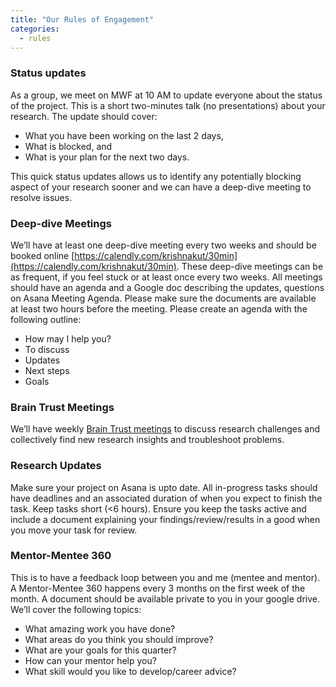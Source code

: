 ```yaml
---
title: "Our Rules of Engagement"
categories:
  - rules
---
```


### Status updates
As a group, we meet on MWF at 10 AM to update everyone about the status of the project. This is a short two-minutes talk (no presentations) about your research. The update should cover: 
- What you have been working on the last 2 days, 
- What is blocked, and 
- What is your plan for the next two days.

 This quick status updates allows us to identify any potentially blocking aspect of your research sooner and we can have a deep-dive meeting to resolve issues. 

### Deep-dive Meetings
We’ll have at least one deep-dive meeting every two weeks and should be booked online [https://calendly.com/krishnakut/30min](https://calendly.com/krishnakut/30min). These deep-dive meetings can be as frequent, if you feel stuck or at least once every two weeks. All meetings should have an agenda and a Google doc describing the updates, questions on Asana Meeting Agenda. Please make sure the documents are available at least two hours before the meeting. Please create an agenda with the following outline:

- How may I help you?
- To discuss
- Updates
- Next steps
- Goals

### Brain Trust Meetings
We’ll have weekly [Brain Trust meetings](https://www.geoelements.org/meetings/brain%20trust/brain-trust-meetings/) to discuss research challenges and collectively find new research insights and troubleshoot problems. 

### Research Updates
Make sure your project on Asana is upto date. All in-progress tasks should have deadlines and an associated duration of when you expect to finish the task. Keep tasks short (<6 hours). Ensure you keep the tasks active and include a document explaining your findings/review/results in a good when you move your task for review. 

### Mentor-Mentee 360
This is to have a feedback loop between you and me (mentee and mentor). A Mentor-Mentee 360 happens every 3 months on the first week of the month. A document should be available private to you in your google drive. We’ll cover the following topics:

- What amazing work you have done?
- What areas do you think you should improve?
- What are your goals for this quarter?
- How can your mentor help you?
- What skill would you like to develop/career advice?
